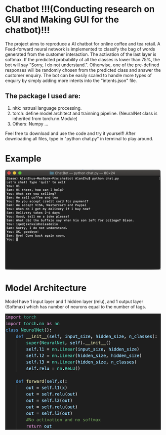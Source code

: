 # Chatbot !!!(Conducting research on GUI and Making GUI for the chatbot)!!!
The project aims to reproduce a AI chatbot for online coffee and tea retail. A Feed-forward neural network is implemented to classify the bag of words generated from the customer interaction. The activation of the last layer is softmax. If the predicted probability of all the classes is lower than 75%, the bot will say "Sorry, I do not understand.". Otherwise, one of the pre-defined responses will be randomly chosen from the predicted class and answer the customer enquiry. The bot can be easily scaled to handle more types of enquiry by simply adding more intents into the "intents.json" file.

## The package I used are:
1. nltk: natrual language processing.
2. torch: define model architect and trainning pipeline. (NeuralNet class is inherited from torch.nn.Module)
3. Others: Numpy ...

Feel free to download and use the code and try it yourself! After downloading all files, type in "python chat.py" in terminal to play around.

# Example
![ScreenShot](Chatbot.png)

# Model Architecture
Model have 1 input layer and 1 hidden layer (relu), and 1 output layer (Softmax) which has number of neurons equal to the number of tags.

![ScreenShot](ModelAch.png)
